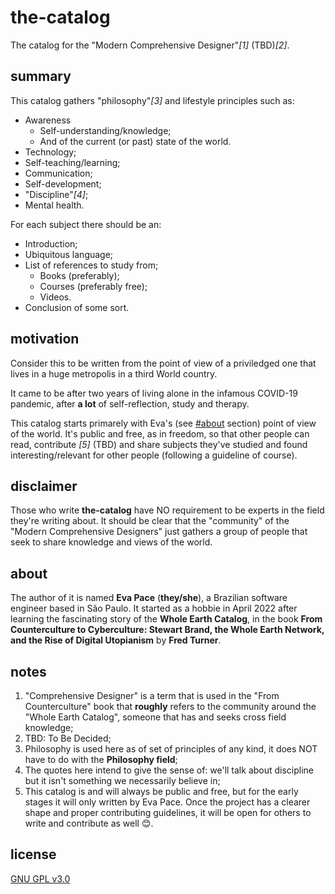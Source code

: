 # the-catalog

The catalog for the "Modern Comprehensive Designer"_[1]_ (TBD)_[2]_.

## summary

This catalog gathers "philosophy"_[3]_ and lifestyle principles such as:

- Awareness
  - Self-understanding/knowledge;
  - And of the current (or past) state of the world.
- Technology;
- Self-teaching/learning;
- Communication;
- Self-development;
- "Discipline"_[4]_;
- Mental health.

For each subject there should be an:

- Introduction;
- Ubiquitous language;
- List of references to study from;
  - Books (preferably);
  - Courses (preferably free);
  - Videos.
- Conclusion of some sort.

## motivation

Consider this to be written from the point of view of a priviledged one that lives in a huge metropolis in a third World country.

It came to be after two years of living alone in the infamous COVID-19 pandemic, after **a lot** of self-reflection, study and therapy.

This catalog starts primarely with Eva's (see [#about](#about) section) point of view of the world. It's public and free, as in freedom, so that other people can read, contribute _[5]_ (TBD) and share subjects they've studied and found interesting/relevant for other people (following a guideline of course).

## disclaimer

Those who write **the-catalog** have NO requirement to be experts in the field they're writing about. It should be clear that the "community" of the "Modern Comprehensive Designers" just gathers a group of people that seek to share knowledge and views of the world.

## about

The author of it is named **Eva Pace** (**they/she**), a Brazilian software engineer based in São Paulo. It started as a hobbie in April 2022 after learning the fascinating story of the **Whole Earth Catalog**, in the book **From Counterculture to Cyberculture: Stewart Brand, the Whole Earth Network, and the Rise of Digital Utopianism** by **Fred Turner**.

## notes

1. "Comprehensive Designer" is a term that is used in the "From Counterculture" book that **roughly** refers to the community around the "Whole Earth Catalog", someone that has and seeks cross field knowledge;
2. TBD: To Be Decided;
3. Philosophy is used here as of set of principles of any kind, it does NOT have to do with the **Philosophy field**;
4. The quotes here intend to give the sense of: we'll talk about discipline but it isn't something we necessarily believe in;
5. This catalog is and will always be public and free, but for the early stages it will only written by Eva Pace. Once the project has a clearer shape and proper contributing guidelines, it will be open for others to write and contribute as well 😊.

## license

[GNU GPL v3.0](https://choosealicense.com/licenses/gpl-3.0/)
